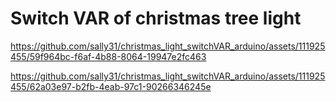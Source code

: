 # Switch VAR of christmas tree light

https://github.com/sally31/christmas_light_switchVAR_arduino/assets/111925455/59f964bc-f6af-4b88-8064-19947e2fc463


https://github.com/sally31/christmas_light_switchVAR_arduino/assets/111925455/62a03e97-b2fb-4eab-97c1-90266346245e










